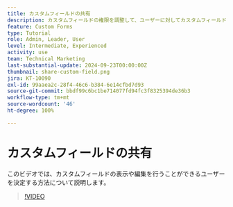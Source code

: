 ```yaml
---
title: カスタムフィールドの共有
description: カスタムフィールドの権限を調整して、ユーザーに対してカスタムフィールドの管理または表示のみのどちらを許可するかを決定する方法を学びます。
feature: Custom Forms
type: Tutorial
role: Admin, Leader, User
level: Intermediate, Experienced
activity: use
team: Technical Marketing
last-substantial-update: 2024-09-23T00:00:00Z
thumbnail: share-custom-field.png
jira: KT-10090
exl-id: 99aaea2c-28f4-46c6-b384-6e14cfbd7d93
source-git-commit: bbdf99c6bc1be714077fd94fc3f8325394de36b3
workflow-type: tm+mt
source-wordcount: '46'
ht-degree: 100%

---
```


# カスタムフィールドの共有


このビデオでは、カスタムフィールドの表示や編集を行うことができるユーザーを決定する方法について説明します。

>[!VIDEO](https://video.tv.adobe.com/v/3446543/?quality=12&learn=on&enablevpops=1&captions=jpn)


